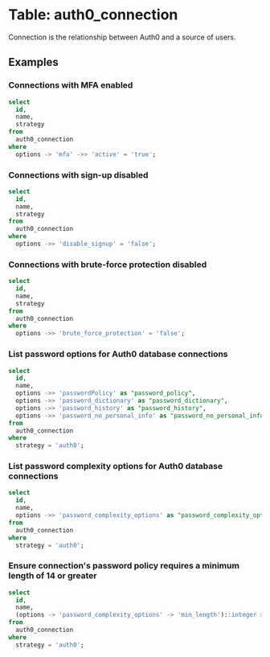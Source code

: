 # Table: auth0_connection

Connection is the relationship between Auth0 and a source of users.

## Examples

### Connections with MFA enabled

```sql
select
  id,
  name,
  strategy
from
  auth0_connection
where
  options -> 'mfa' ->> 'active' = 'true';
```

### Connections with sign-up disabled

```sql
select
  id,
  name,
  strategy
from
  auth0_connection
where
  options ->> 'disable_signup' = 'false';
```

### Connections with brute-force protection disabled

```sql
select
  id,
  name,
  strategy
from
  auth0_connection
where
  options ->> 'brute_force_protection' = 'false';
```

### List password options for Auth0 database connections

```sql
select
  id,
  name,
  options ->> 'passwordPolicy' as "password_policy",
  options ->> 'password_dictionary' as "password_dictionary",
  options ->> 'password_history' as "password_history",
  options ->> 'password_no_personal_info' as "password_no_personal_info"
from
  auth0_connection
where
  strategy = 'auth0';
```

### List password complexity options for Auth0 database connections

```sql
select
  id,
  name,
  options ->> 'password_complexity_options' as "password_complexity_options"
from
  auth0_connection
where
  strategy = 'auth0';
```

### Ensure connection's password policy requires a minimum length of 14 or greater

```sql
select
  id,
  name,
  (options -> 'password_complexity_options' -> 'min_length')::integer >= 14 as "Min length > 14"
from
  auth0_connection
where
  strategy = 'auth0';
```
